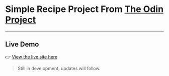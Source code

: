 # Simple Recipe Project From [The Odin Project](https://www.theodinproject.com/)

---


## Live Demo

👉 [View the live site here](https://benrueckert.github.io/odin-recipes/)

> Still in development, updates will follow.